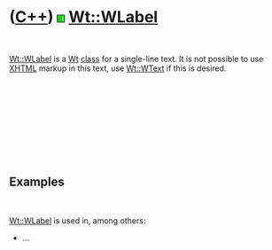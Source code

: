 



 

 

 

 

 

([C++](Cpp.htm)) ![Wt](PicWt.png) [Wt::WLabel](CppWLabel.htm)
=============================================================

 

[Wt::WLabel](CppWLabel.htm) is a [Wt](CppWt.htm) [class](CppClass.htm)
for a single-line text. It is not possible to use [XHTML](CppXhtml.htm)
markup in this text, use [Wt::WText](CppWText.htm) if this is desired.

 

 

 

 

 

Examples
--------

 

[Wt::WLabel](CppWLabel.htm) is used in, among others:

-   ...

 

 

 

 

 





 




